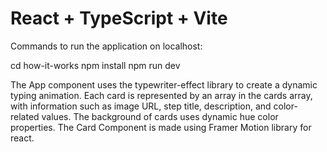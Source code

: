 # React + TypeScript + Vite
Commands to run the application on localhost:

cd how-it-works
npm install
npm run dev

The App component uses the typewriter-effect library to create a dynamic typing animation.
Each card is represented by an array in the cards array, with information such as image URL, step title, description, and color-related values.
The background of cards uses dynamic hue color properties.
The Card Component is made using Framer Motion library for react.
